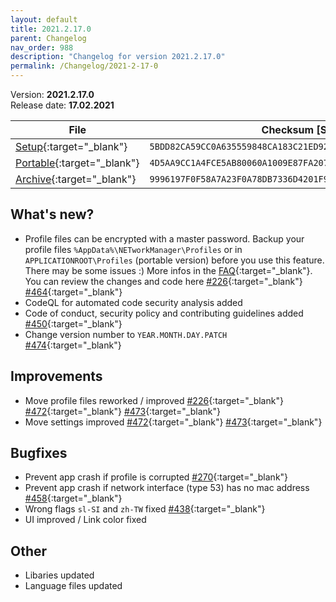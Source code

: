 ```yaml
---
layout: default
title: 2021.2.17.0
parent: Changelog
nav_order: 988
description: "Changelog for version 2021.2.17.0"
permalink: /Changelog/2021-2-17-0
---
```


Version: **2021.2.17.0** <br />
Release date: **17.02.2021**

| File                                                                                                                                                | Checksum [SHA256]                                                  |
| --------------------------------------------------------------------------------------------------------------------------------------------------- | ------------------------------------------------------------------ |
| [Setup](https://github.com/BornToBeRoot/NETworkManager/releases/download/2021.2.17.0/NETworkManager_2021.2.17.0_Setup.exe){:target="\_blank"}       | `5BDD82CA59CC0A635559848CA183C21ED92D4D0C143625F1B367946F033E2A79` |
| [Portable](https://github.com/BornToBeRoot/NETworkManager/releases/download/2021.2.17.0/NETworkManager_2021.2.17.0_Portable.zip){:target="\_blank"} | `4D5AA9CC1A4FCE5AB80060A1009E87FA207D642B7E25A63A4DA38F9F6FD43472` |
| [Archive](https://github.com/BornToBeRoot/NETworkManager/releases/download/2021.2.17.0/NETworkManager_2021.2.17.0_Archiv.zip){:target="\_blank"}    | `9996197F0F58A7A23F0A78DB7336D4201F98F1C6E8CCD7D02BF97095C5A6DDA8` |

## What's new?

- Profile files can be encrypted with a master password. Backup your profile files `%AppData%\NETworkManager\Profiles` or in `APPLICATIONROOT\Profiles` (portable version) before you use this feature. There may be some issues :) More infos in the [FAQ](https://borntoberoot.net/NETworkManager/FAQ){:target="\_blank"}. You can review the changes and code here [#226](https://github.com/BornToBeRoot/NETworkManager/issues/226){:target="\_blank"} [#464](https://github.com/BornToBeRoot/NETworkManager/pull/464){:target="\_blank"}
- CodeQL for automated code security analysis added
- Code of conduct, security policy and contributing guidelines added [#450](https://github.com/BornToBeRoot/NETworkManager/issues/450){:target="\_blank"}
- Change version number to `YEAR.MONTH.DAY.PATCH` [#474](https://github.com/BornToBeRoot/NETworkManager/issues/474){:target="\_blank"}

## Improvements

- Move profile files reworked / improved [#226](https://github.com/BornToBeRoot/NETworkManager/issues/226){:target="\_blank"} [#472](https://github.com/BornToBeRoot/NETworkManager/issues/472){:target="\_blank"} [#473](https://github.com/BornToBeRoot/NETworkManager/issues/473){:target="\_blank"}
- Move settings improved [#472](https://github.com/BornToBeRoot/NETworkManager/issues/472){:target="\_blank"} [#473](https://github.com/BornToBeRoot/NETworkManager/issues/473){:target="\_blank"}

## Bugfixes

- Prevent app crash if profile is corrupted [#270](https://github.com/BornToBeRoot/NETworkManager/issues/270){:target="\_blank"}
- Prevent app crash if network interface (type 53) has no mac address [#458](https://github.com/BornToBeRoot/NETworkManager/issues/458){:target="\_blank"}
- Wrong flags `sl-SI` and `zh-TW` fixed [#438](https://github.com/BornToBeRoot/NETworkManager/issues/438){:target="\_blank"}
- UI improved / Link color fixed

## Other

- Libaries updated
- Language files updated
